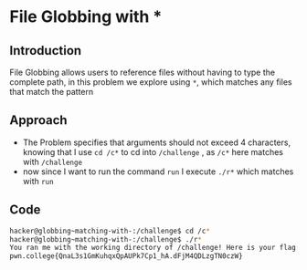 # File Globbing with *
## Introduction
File Globbing allows users to reference files without having to type the complete path, in this problem we explore using `*`, which matches any files that match the pattern
## Approach
- The Problem specifies that arguments should not exceed 4 characters, knowing that I use `cd /c*` to cd into `/challenge` , as `/c*` here matches with `/challenge`
- now since I want to run the command `run` I execute `./r*` which matches with `run`
## Code
```bash
hacker@globbing~matching-with-:/challenge$ cd /c*
hacker@globbing~matching-with-:/challenge$ ./r*
You ran me with the working directory of /challenge! Here is your flag:
pwn.college{QnaL3s1GmKuhqxQpAUPk7Cp1_hA.dFjM4QDLzgTN0czW}
```
